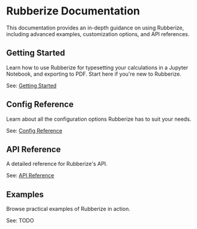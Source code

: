 # Rubberize Documentation

This documentation provides an in-depth guidance on using Rubberize, including advanced examples, customization options, and API references.

## Getting Started

Learn how to use Rubberize for typesetting your calculations in a Jupyter
Notebook, and exporting to PDF. Start here if you're new to Rubberize.

See: [Getting Started](getting_started.md)

## Config Reference

Learn about all the configuration options Rubberize has to suit your needs.

See: [Config Reference](config_reference.md)

## API Reference

A detailed reference for Rubberize's API.

See: [API Reference](api_reference.md)

## Examples

Browse practical examples of Rubberize in action.

See: TODO
